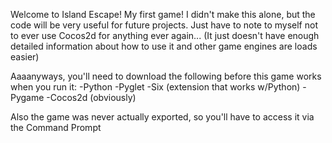 Welcome to Island Escape!
My first game!
I didn't make this alone, but the code will be very useful for future projects.
Just have to note to myself not to ever use Cocos2d for anything ever again...
(It just doesn't have enough detailed information about how to use it and other game engines are loads easier)

Aaaanyways, you'll need to download the following before this game works when you run it:
-Python
-Pyglet
-Six (extension that works w/Python)
-Pygame
-Cocos2d (obviously)

Also the game was never actually exported, so you'll have to access it via the Command Prompt
